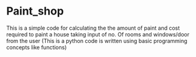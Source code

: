# Paint_shop
This is a simple code for calculating the the amount of paint and cost required to paint a house taking input of no. Of rooms and windows/door from the user
(This is a python code is written using basic programming concepts like functions)
